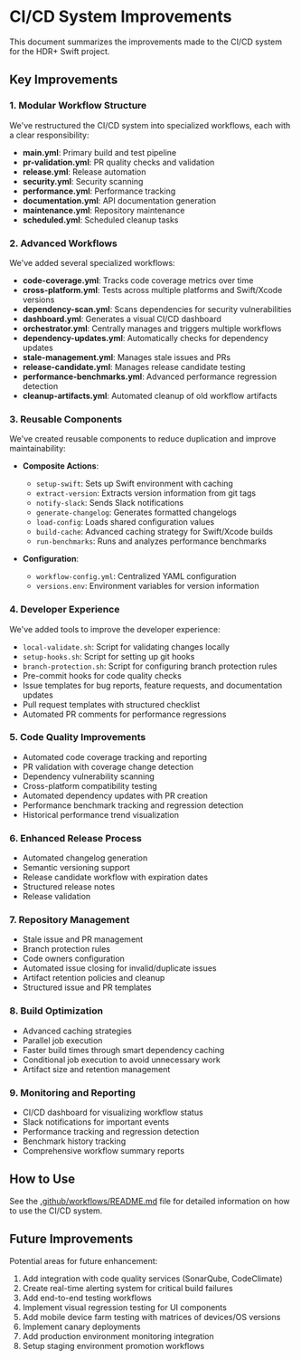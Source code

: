 # CI/CD System Improvements

This document summarizes the improvements made to the CI/CD system for the HDR+ Swift project.

## Key Improvements

### 1. Modular Workflow Structure

We've restructured the CI/CD system into specialized workflows, each with a clear responsibility:

- **main.yml**: Primary build and test pipeline
- **pr-validation.yml**: PR quality checks and validation
- **release.yml**: Release automation
- **security.yml**: Security scanning
- **performance.yml**: Performance tracking
- **documentation.yml**: API documentation generation
- **maintenance.yml**: Repository maintenance
- **scheduled.yml**: Scheduled cleanup tasks

### 2. Advanced Workflows

We've added several specialized workflows:

- **code-coverage.yml**: Tracks code coverage metrics over time
- **cross-platform.yml**: Tests across multiple platforms and Swift/Xcode versions
- **dependency-scan.yml**: Scans dependencies for security vulnerabilities
- **dashboard.yml**: Generates a visual CI/CD dashboard
- **orchestrator.yml**: Centrally manages and triggers multiple workflows
- **dependency-updates.yml**: Automatically checks for dependency updates
- **stale-management.yml**: Manages stale issues and PRs
- **release-candidate.yml**: Manages release candidate testing
- **performance-benchmarks.yml**: Advanced performance regression detection
- **cleanup-artifacts.yml**: Automated cleanup of old workflow artifacts

### 3. Reusable Components

We've created reusable components to reduce duplication and improve maintainability:

- **Composite Actions**:
  - `setup-swift`: Sets up Swift environment with caching
  - `extract-version`: Extracts version information from git tags
  - `notify-slack`: Sends Slack notifications
  - `generate-changelog`: Generates formatted changelogs
  - `load-config`: Loads shared configuration values
  - `build-cache`: Advanced caching strategy for Swift/Xcode builds
  - `run-benchmarks`: Runs and analyzes performance benchmarks

- **Configuration**:
  - `workflow-config.yml`: Centralized YAML configuration
  - `versions.env`: Environment variables for version information

### 4. Developer Experience

We've added tools to improve the developer experience:

- `local-validate.sh`: Script for validating changes locally
- `setup-hooks.sh`: Script for setting up git hooks
- `branch-protection.sh`: Script for configuring branch protection rules
- Pre-commit hooks for code quality checks
- Issue templates for bug reports, feature requests, and documentation updates
- Pull request templates with structured checklist
- Automated PR comments for performance regressions

### 5. Code Quality Improvements

- Automated code coverage tracking and reporting
- PR validation with coverage change detection
- Dependency vulnerability scanning
- Cross-platform compatibility testing
- Automated dependency updates with PR creation
- Performance benchmark tracking and regression detection
- Historical performance trend visualization

### 6. Enhanced Release Process

- Automated changelog generation
- Semantic versioning support
- Release candidate workflow with expiration dates
- Structured release notes
- Release validation

### 7. Repository Management

- Stale issue and PR management
- Branch protection rules
- Code owners configuration 
- Automated issue closing for invalid/duplicate issues
- Artifact retention policies and cleanup
- Structured issue and PR templates

### 8. Build Optimization

- Advanced caching strategies
- Parallel job execution
- Faster build times through smart dependency caching
- Conditional job execution to avoid unnecessary work
- Artifact size and retention management

### 9. Monitoring and Reporting

- CI/CD dashboard for visualizing workflow status
- Slack notifications for important events
- Performance tracking and regression detection
- Benchmark history tracking
- Comprehensive workflow summary reports

## How to Use

See the [.github/workflows/README.md](.github/workflows/README.md) file for detailed information on how to use the CI/CD system.

## Future Improvements

Potential areas for future enhancement:

1. Add integration with code quality services (SonarQube, CodeClimate)
2. Create real-time alerting system for critical build failures
3. Add end-to-end testing workflows
4. Implement visual regression testing for UI components
5. Add mobile device farm testing with matrices of devices/OS versions
6. Implement canary deployments 
7. Add production environment monitoring integration
8. Setup staging environment promotion workflows 
